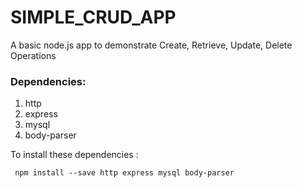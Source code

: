 # SIMPLE_CRUD_APP
A basic node.js app to demonstrate Create, Retrieve, Update, Delete Operations

### Dependencies:
1. http
2. express
3. mysql
4. body-parser

To install these dependencies :
<pre><code> npm install --save http express mysql body-parser </code></pre>
